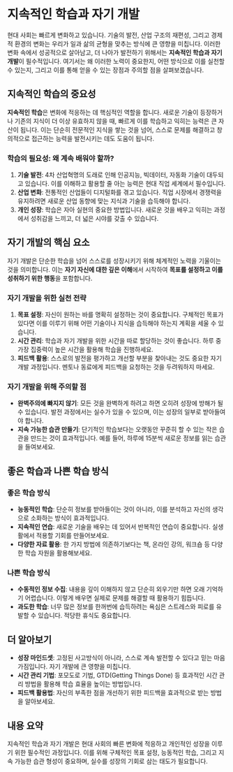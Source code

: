 # 지속적인 학습과 자기 개발

현대 사회는 빠르게 변화하고 있습니다. 기술의 발전, 산업 구조의 재편성, 그리고 경제적 환경의 변화는 우리가 일과 삶의 균형을 맞추는 방식에 큰 영향을 미칩니다. 이러한 변화 속에서 성공적으로 살아남고, 더 나아가 발전하기 위해서는 **지속적인 학습과 자기 개발**이 필수적입니다. 여기서는 왜 이러한 노력이 중요한지, 어떤 방식으로 이를 실천할 수 있는지, 그리고 이를 통해 얻을 수 있는 장점과 주의할 점을 살펴보겠습니다.

## 지속적인 학습의 중요성

**지속적인 학습**은 변화에 적응하는 데 핵심적인 역할을 합니다. 새로운 기술이 등장하거나 기존의 지식이 더 이상 유효하지 않을 때, 빠르게 이를 학습하고 익히는 능력은 큰 자산이 됩니다. 이는 단순히 전문적인 지식을 쌓는 것을 넘어, 스스로 문제를 해결하고 창의적으로 접근하는 능력을 발전시키는 데도 도움이 됩니다.

### 학습의 필요성: 왜 계속 배워야 할까?

1. **기술 발전**: 4차 산업혁명의 도래로 인해 인공지능, 빅데이터, 자동화 기술이 대두되고 있습니다. 이를 이해하고 활용할 줄 아는 능력은 현대 직업 세계에서 필수입니다.
2. **산업 변화**: 전통적인 산업들이 디지털화를 겪고 있습니다. 직업 시장에서 경쟁력을 유지하려면 새로운 산업 동향에 맞는 지식과 기술을 습득해야 합니다.
3. **개인 성장**: 학습은 자아 실현의 중요한 방법입니다. 새로운 것을 배우고 익히는 과정에서 성취감을 느끼고, 더 넓은 시야를 갖출 수 있습니다.

## 자기 개발의 핵심 요소

자기 개발은 단순한 학습을 넘어 스스로를 성장시키기 위해 체계적인 노력을 기울이는 것을 의미합니다. 이는 **자기 자신에 대한 깊은 이해**에서 시작하여 **목표를 설정하고 이를 성취하기 위한 행동**을 포함합니다.

### 자기 개발을 위한 실천 전략

1. **목표 설정**: 자신이 원하는 바를 명확히 설정하는 것이 중요합니다. 구체적인 목표가 있다면 이를 이루기 위해 어떤 기술이나 지식을 습득해야 하는지 계획을 세울 수 있습니다.
2. **시간 관리**: 학습과 자기 개발을 위한 시간을 따로 할당하는 것이 좋습니다. 하루 중 가장 집중력이 높은 시간을 활용해 학습을 진행하세요.
3. **피드백 활용**: 스스로의 발전을 평가하고 개선할 부분을 찾아내는 것도 중요한 자기 개발 과정입니다. 멘토나 동료에게 피드백을 요청하는 것을 두려워하지 마세요.

### 자기 개발을 위해 주의할 점

- **완벽주의에 빠지지 않기**: 모든 것을 완벽하게 하려고 하면 오히려 성장에 방해가 될 수 있습니다. 발전 과정에서는 실수가 있을 수 있으며, 이는 성장의 일부로 받아들여야 합니다.
- **지속 가능한 습관 만들기**: 단기적인 학습보다는 오랫동안 꾸준히 할 수 있는 작은 습관을 만드는 것이 효과적입니다. 예를 들어, 하루에 15분씩 새로운 정보를 읽는 습관을 들여보세요.

## 좋은 학습과 나쁜 학습 방식

### 좋은 학습 방식

- **능동적인 학습**: 단순히 정보를 받아들이는 것이 아니라, 이를 분석하고 자신의 생각으로 소화하는 방식이 효과적입니다.
- **지속적인 연습**: 새로운 기술을 배우는 데 있어서 반복적인 연습이 중요합니다. 실생활에서 적용할 기회를 만들어보세요.
- **다양한 자료 활용**: 한 가지 방법에 의존하기보다는 책, 온라인 강의, 워크숍 등 다양한 학습 자원을 활용해보세요.

### 나쁜 학습 방식

- **수동적인 정보 수집**: 내용을 깊이 이해하지 않고 단순히 외우기만 하면 오래 기억하기 어렵습니다. 이렇게 배우면 실제로 문제를 해결할 때 활용하기 힘듭니다.
- **과도한 학습**: 너무 많은 정보를 한꺼번에 습득하려는 욕심은 스트레스와 피로를 유발할 수 있습니다. 적당한 휴식도 중요합니다.

## 더 알아보기

- **성장 마인드셋**: 고정된 사고방식이 아니라, 스스로 계속 발전할 수 있다고 믿는 마음가짐입니다. 자기 개발에 큰 영향을 미칩니다.
- **시간 관리 기법**: 포모도로 기법, GTD(Getting Things Done) 등 효과적인 시간 관리 방법을 활용해 학습 효율을 높이는 방법입니다.
- **피드백 활용법**: 자신의 부족한 점을 개선하기 위한 피드백을 효과적으로 받는 방법을 알아보세요.

## 내용 요약

지속적인 학습과 자기 개발은 현대 사회의 빠른 변화에 적응하고 개인적인 성장을 이루기 위한 필수적인 과정입니다. 이를 위해 구체적인 목표 설정, 능동적인 학습, 그리고 지속 가능한 습관 형성이 중요하며, 실수를 성장의 기회로 삼는 태도가 필요합니다.